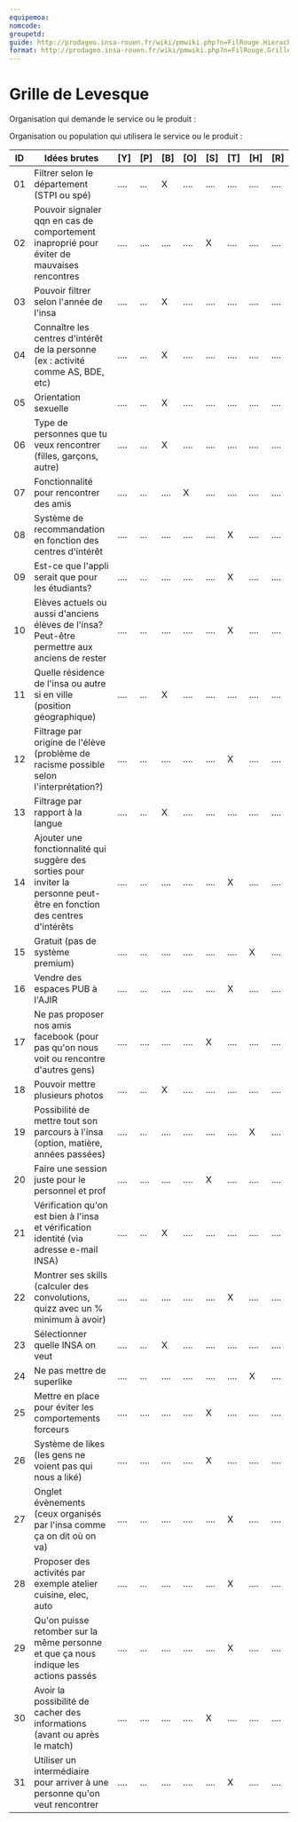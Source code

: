 ```yaml
---
equipemoa: 
nomcode: 
groupetd: 
guide: http://prodageo.insa-rouen.fr/wiki/pmwiki.php?n=FilRouge.HierachiserBesoins
format: http://prodageo.insa-rouen.fr/wiki/pmwiki.php?n=FilRouge.GrilleLevesque
---
```


# Grille de Levesque

Organisation qui demande le service ou le produit : 

Organisation ou population qui utilisera le service ou le produit : 

| ID | Idées brutes                                                                                                             | [Y]  | [P]  | [B]  | [O]  | [S]  | [T]   | [H]  | [R]  |
|----|--------------------------------------------------------------------------------------------------------------------------|------|------|------|------|------|-------|------|------|
| 01 | Filtrer selon le département (STPI ou spé)                                                                               | .... | ...  |  X   | .... | .... | ....  | .... | .... |
| 02 | Pouvoir signaler qqn en cas de comportement inaproprié pour éviter de mauvaises rencontres                               | .... | .... | .... | .... |  X   | ....  | .... | .... |
| 03 | Pouvoir filtrer selon l'année de l'insa                                                                                  | .... | ...  |  X   | .... | .... | ....  | .... | .... |
| 04 | Connaître les centres d'intérêt de la personne (ex : activité comme AS, BDE, etc)                                        | .... | ...  |  X   | .... | .... | ....  | .... | .... |
| 05 | Orientation sexuelle                                                                                                     | .... | ...  |  X   | .... | .... | ....  | .... | .... |
| 06 | Type de personnes que tu veux rencontrer (filles, garçons, autre)                                                        | .... | ...  |  X   | .... | .... | ....  | .... | .... |
| 07 | Fonctionnalité pour rencontrer des amis                                                                                  | .... | ...  | .... |  X   | .... | ....  | .... | .... |
| 08 | Système de recommandation en fonction des centres d'intérêt                                                              | .... | ...  | .... | .... | .... |  X    | .... | .... |
| 09 | Est-ce que l'appli serait que pour les étudiants?                                                                        | .... | ...  | .... | .... | .... |  X    | .... | .... |
| 10 | Elèves actuels ou aussi d'anciens élèves de l'insa? Peut-être permettre aux anciens de rester                            | .... | ...  | .... | .... | .... |  X    | .... | .... |
| 11 | Quelle résidence de l'insa ou autre si en ville (position géographique)                                                  | .... | ...  |  X   | .... | .... | ....  | .... | .... |
| 12 | Filtrage par origine de l'élève (problème de racisme possible selon l'interprétation?)                                   | .... | ...  | .... | .... | .... |  X    | .... | .... |
| 13 | Filtrage par rapport à la langue                                                                                         | .... | ...  |  X   | .... | .... |  .... | .... | .... |
| 14 | Ajouter une fonctionnalité qui suggère des sorties pour inviter la personne peut-être en fonction des centres d'intérêts | .... | ...  | .... | .... | .... |  X    | .... | .... |
| 15 | Gratuit (pas de système premium)                                                                                         | .... | ...  | .... | .... | .... | ....  |  X   | .... |
| 16 | Vendre des espaces PUB à l'AJIR                                                                                          | .... | ...  | .... | .... | .... |   X   | ....   | .... |
| 17 | Ne pas proposer nos amis facebook (pour pas qu'on nous voit ou rencontre d'autres gens)                                  | .... | .... | .... | .... |  X   | ....  | .... | .... |
| 18 | Pouvoir mettre plusieurs photos                                                                                          | .... | ...  |  X   | .... | .... |  .... | .... | .... |
| 19 | Possibilité de mettre tout son parcours à l'insa (option, matière, années passées)                                       | .... | ...  | .... | .... | .... | ....  |  X   | .... |
| 20 | Faire une session juste pour le personnel et prof                                                                        | .... | .... | .... | .... |  X   | ....  | .... | .... |
| 21 | Vérification qu'on est bien à l'insa et vérification identité (via adresse e-mail INSA)                                  | .... | ...  |  X   | .... | .... |  .... | .... | .... |
| 22 | Montrer ses skills (calculer des convolutions, quizz avec un % minimum à avoir)                                          | .... | ...  | .... | .... | .... |  X    | .... | .... |
| 23 | Sélectionner quelle INSA on veut                                                                                         | .... | ...  |  X   | .... | .... |  .... | .... | .... |
| 24 | Ne pas mettre de superlike                                                                                               | .... | ...  | .... | .... | .... | ....  |  X   | .... |
| 25 | Mettre en place pour éviter les comportements forceurs                                                                   | .... | .... | .... | .... |  X   | ....  | .... | .... |
| 26 | Système de likes (les gens ne voient pas qui nous a liké)                                                                | .... | .... | .... | .... |  X   | ....  | .... | .... |
| 27 | Onglet évènements (ceux organisés par l'insa comme ça on dit où on va)                                                   | .... | ...  | .... | .... | .... |  X    | .... | .... |
| 28 | Proposer des activités par exemple atelier cuisine, elec, auto                                                           | .... | ...  | .... | .... | .... |  X    | .... | .... |
| 29 | Qu'on puisse retomber sur la même personne et que ça nous indique les actions passés                                     | .... | ...  | .... | .... | .... |  X    | .... | .... |
| 30 | Avoir la possibilité de cacher des informations (avant ou après le match)                                                | .... | .... | .... | .... |  X   | ....  | .... | .... |
| 31 | Utiliser un intermédiaire pour arriver à une personne qu'on veut rencontrer                                              | .... | ...  | .... | .... | .... |  X    | .... | .... |
